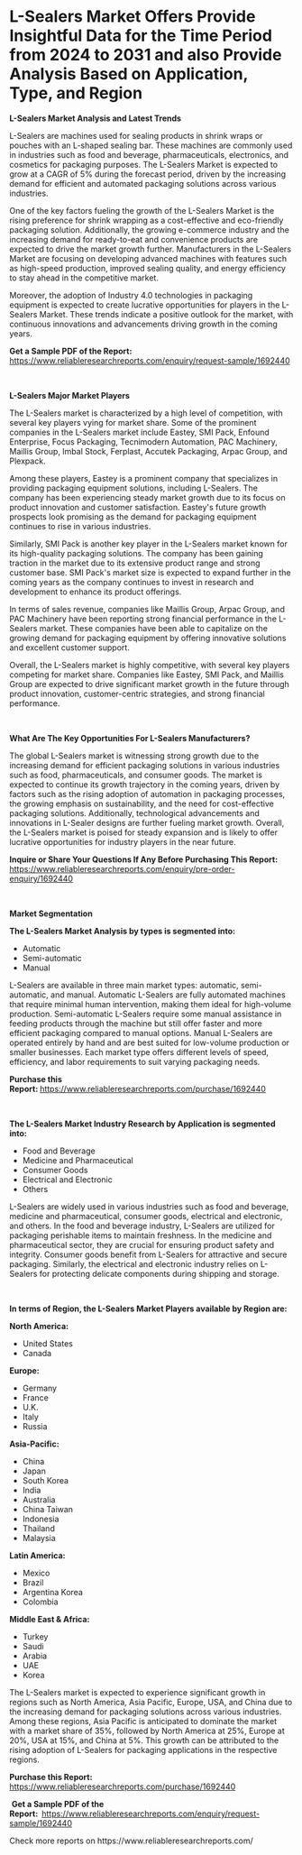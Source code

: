 <p><h1>L-Sealers Market Offers Provide Insightful Data for the Time Period from 2024 to 2031 and also Provide Analysis Based on Application, Type, and Region</h1></p><p><strong>L-Sealers Market Analysis and Latest Trends</strong></p>
<p><p>L-Sealers are machines used for sealing products in shrink wraps or pouches with an L-shaped sealing bar. These machines are commonly used in industries such as food and beverage, pharmaceuticals, electronics, and cosmetics for packaging purposes. The L-Sealers Market is expected to grow at a CAGR of 5% during the forecast period, driven by the increasing demand for efficient and automated packaging solutions across various industries.</p><p>One of the key factors fueling the growth of the L-Sealers Market is the rising preference for shrink wrapping as a cost-effective and eco-friendly packaging solution. Additionally, the growing e-commerce industry and the increasing demand for ready-to-eat and convenience products are expected to drive the market growth further. Manufacturers in the L-Sealers Market are focusing on developing advanced machines with features such as high-speed production, improved sealing quality, and energy efficiency to stay ahead in the competitive market.</p><p>Moreover, the adoption of Industry 4.0 technologies in packaging equipment is expected to create lucrative opportunities for players in the L-Sealers Market. These trends indicate a positive outlook for the market, with continuous innovations and advancements driving growth in the coming years.</p></p>
<p><strong>Get a Sample PDF of the Report:&nbsp;</strong> <a href="https://www.reliableresearchreports.com/enquiry/request-sample/1692440">https://www.reliableresearchreports.com/enquiry/request-sample/1692440</a></p>
<p>&nbsp;</p>
<p><strong>L-Sealers Major Market Players</strong></p>
<p><p>The L-Sealers market is characterized by a high level of competition, with several key players vying for market share. Some of the prominent companies in the L-Sealers market include Eastey, SMI Pack, Enfound Enterprise, Focus Packaging, Tecnimodern Automation, PAC Machinery, Maillis Group, Imbal Stock, Ferplast, Accutek Packaging, Arpac Group, and Plexpack.</p><p>Among these players, Eastey is a prominent company that specializes in providing packaging equipment solutions, including L-Sealers. The company has been experiencing steady market growth due to its focus on product innovation and customer satisfaction. Eastey's future growth prospects look promising as the demand for packaging equipment continues to rise in various industries.</p><p>Similarly, SMI Pack is another key player in the L-Sealers market known for its high-quality packaging solutions. The company has been gaining traction in the market due to its extensive product range and strong customer base. SMI Pack's market size is expected to expand further in the coming years as the company continues to invest in research and development to enhance its product offerings.</p><p>In terms of sales revenue, companies like Maillis Group, Arpac Group, and PAC Machinery have been reporting strong financial performance in the L-Sealers market. These companies have been able to capitalize on the growing demand for packaging equipment by offering innovative solutions and excellent customer support.</p><p>Overall, the L-Sealers market is highly competitive, with several key players competing for market share. Companies like Eastey, SMI Pack, and Maillis Group are expected to drive significant market growth in the future through product innovation, customer-centric strategies, and strong financial performance.</p></p>
<p>&nbsp;</p>
<p><strong>What Are The Key Opportunities For L-Sealers Manufacturers?</strong></p>
<p><p>The global L-Sealers market is witnessing strong growth due to the increasing demand for efficient packaging solutions in various industries such as food, pharmaceuticals, and consumer goods. The market is expected to continue its growth trajectory in the coming years, driven by factors such as the rising adoption of automation in packaging processes, the growing emphasis on sustainability, and the need for cost-effective packaging solutions. Additionally, technological advancements and innovations in L-Sealer designs are further fueling market growth. Overall, the L-Sealers market is poised for steady expansion and is likely to offer lucrative opportunities for industry players in the near future.</p></p>
<p><strong>Inquire or Share Your Questions If Any Before Purchasing This Report:</strong> <a href="https://www.reliableresearchreports.com/enquiry/pre-order-enquiry/1692440">https://www.reliableresearchreports.com/enquiry/pre-order-enquiry/1692440</a></p>
<p>&nbsp;</p>
<p><strong>Market Segmentation</strong></p>
<p><strong>The L-Sealers Market Analysis by types is segmented into:</strong></p>
<p><ul><li>Automatic</li><li>Semi-automatic</li><li>Manual</li></ul></p>
<p><p>L-Sealers are available in three main market types: automatic, semi-automatic, and manual. Automatic L-Sealers are fully automated machines that require minimal human intervention, making them ideal for high-volume production. Semi-automatic L-Sealers require some manual assistance in feeding products through the machine but still offer faster and more efficient packaging compared to manual options. Manual L-Sealers are operated entirely by hand and are best suited for low-volume production or smaller businesses. Each market type offers different levels of speed, efficiency, and labor requirements to suit varying packaging needs.</p></p>
<p><strong>Purchase this Report:&nbsp;</strong><a href="https://www.reliableresearchreports.com/purchase/1692440">https://www.reliableresearchreports.com/purchase/1692440</a></p>
<p>&nbsp;</p>
<p><strong>The L-Sealers Market Industry Research by Application is segmented into:</strong></p>
<p><ul><li>Food and Beverage</li><li>Medicine and Pharmaceutical</li><li>Consumer Goods</li><li>Electrical and Electronic</li><li>Others</li></ul></p>
<p><p>L-Sealers are widely used in various industries such as food and beverage, medicine and pharmaceutical, consumer goods, electrical and electronic, and others. In the food and beverage industry, L-Sealers are utilized for packaging perishable items to maintain freshness. In the medicine and pharmaceutical sector, they are crucial for ensuring product safety and integrity. Consumer goods benefit from L-Sealers for attractive and secure packaging. Similarly, the electrical and electronic industry relies on L-Sealers for protecting delicate components during shipping and storage.</p></p>
<p>&nbsp;</p>
<p><strong>In terms of Region, the L-Sealers Market Players available by Region are:</strong></p>
<p>
    <p> <strong> North America: </strong>
        <ul>
            <li>United States</li>
            <li>Canada</li>
        </ul>
        </p> 
    <p> <strong> Europe: </strong>
        <ul>
            <li>Germany</li>
            <li>France</li>
            <li>U.K.</li>
            <li>Italy</li>
            <li>Russia</li>
        </ul>
        </p> 
    <p> <strong> Asia-Pacific: </strong>
        <ul>
            <li>China</li>
            <li>Japan</li>
            <li>South Korea</li>
            <li>India</li>
            <li>Australia</li>
            <li>China Taiwan</li>
            <li>Indonesia</li>
            <li>Thailand</li>
            <li>Malaysia</li>
        </ul>
        </p> 
    <p> <strong> Latin America: </strong>
        <ul>
            <li>Mexico</li>
            <li>Brazil</li>
            <li>Argentina Korea</li>
            <li>Colombia</li>
        </ul>
        </p> 
    <p> <strong> Middle East & Africa: </strong>
        <ul>
            <li>Turkey</li>
            <li>Saudi</li>
            <li>Arabia</li>
            <li>UAE</li>
            <li>Korea</li>
        </ul>
    </p>
    </p>
<p><p>The L-Sealers market is expected to experience significant growth in regions such as North America, Asia Pacific, Europe, USA, and China due to the increasing demand for packaging solutions across various industries. Among these regions, Asia Pacific is anticipated to dominate the market with a market share of 35%, followed by North America at 25%, Europe at 20%, USA at 15%, and China at 5%. This growth can be attributed to the rising adoption of L-Sealers for packaging applications in the respective regions.</p></p>
<p><strong>Purchase this Report: </strong><a href="https://www.reliableresearchreports.com/purchase/1692440">https://www.reliableresearchreports.com/purchase/1692440</a></p>
<p>&nbsp;<strong>Get a Sample PDF of the Report:&nbsp;&nbsp;</strong><a href="https://www.reliableresearchreports.com/enquiry/request-sample/1692440">https://www.reliableresearchreports.com/enquiry/request-sample/1692440</a></p>
<p><strong></strong></p>
<p>Check more reports on https://www.reliableresearchreports.com/</p>